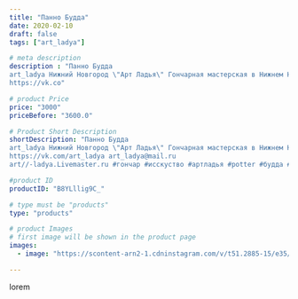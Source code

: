 ```yaml
---
title: "Панно Будда"
date: 2020-02-10
draft: false
tags: ["art_ladya"]

# meta description
description : "Панно Будда
art_ladya Нижний Новгород \"Арт Ладья\" Гончарная мастерская в Нижнем Новгороде. Изготовление керамики и мастер//-классы по обучению. 
https://vk.co"

# product Price
price: "3000"
priceBefore: "3600.0"

# Product Short Description
shortDescription: "Панно Будда
art_ladya Нижний Новгород \"Арт Ладья\" Гончарная мастерская в Нижнем Новгороде. Изготовление керамики и мастер//-классы по обучению. 
https://vk.com/art_ladya art_ladya@mail.ru 
art//-ladya.Livemaster.ru #гончар #исскуство #артладья #potter #будда #керамикаручнаяработа #гончарнаямастерская #керамиканазаказ #handmade #посудаизглины #керамика #гончарнаяпосуда #эксклюзивнаякерамика #dishes #decor #ceramicar #nntoday #claygoods #фестиваль #earthenware #ceramic #design #artladya #интерьер #нижнийновгород #ceramicart #панно #panel #clay #авторскаякерамика"

#product ID
productID: "B8YLllig9C_"

# type must be "products"
type: "products"

# product Images
# first image will be shown in the product page
images:
  - image: "https://scontent-arn2-1.cdninstagram.com/v/t51.2885-15/e35/83886796_187691998982851_1014534860117156200_n.jpg?se=8&tp=1&_nc_ht=scontent-arn2-1.cdninstagram.com&_nc_cat=107&_nc_ohc=9LKJPhZ1ykEAX-WRq2S&ccb=7-4&oh=e889fb541dd58f3cc8b8839c1cd4a2d9&oe=6084CEB7&_nc_sid=86f79a&ig_cache_key=MjI0MDU5MTc3NjA1NjU5NDYyMw%3D%3D.2-ccb7-4"

---
```

lorem
